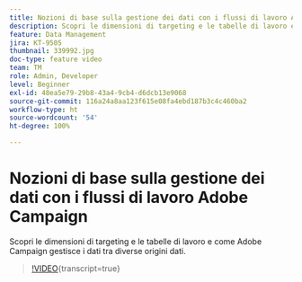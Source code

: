 ```yaml
---
title: Nozioni di base sulla gestione dei dati con i flussi di lavoro Adobe Campaign
description: Scopri le dimensioni di targeting e le tabelle di lavoro e come Adobe Campaign gestisce i dati tra diverse origini dati.
feature: Data Management
jira: KT-9505
thumbnail: 339992.jpg
doc-type: feature video
team: TM
role: Admin, Developer
level: Beginner
exl-id: 48ea5e79-29b8-43a4-9cb4-d6dcb13e9068
source-git-commit: 116a24a8aa123f615e08fa4ebd187b3c4c460ba2
workflow-type: ht
source-wordcount: '54'
ht-degree: 100%

---
```


# Nozioni di base sulla gestione dei dati con i flussi di lavoro Adobe Campaign

Scopri le dimensioni di targeting e le tabelle di lavoro e come Adobe Campaign gestisce i dati tra diverse origini dati.

>[!VIDEO](https://video.tv.adobe.com/v/339992?quality=12&learn=on){transcript=true}
